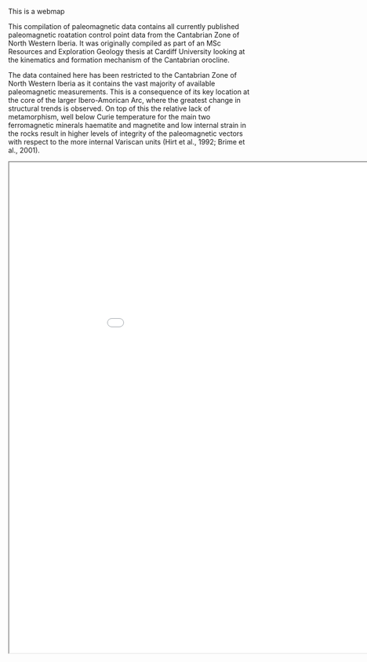 This is a webmap

This compilation of paleomagnetic data contains all currently published paleomagnetic roatation control point data from the Cantabrian Zone of North Western Iberia. It was originally compiled as part of an MSc Resources and Exploration Geology thesis at Cardiff University looking at the kinematics and formation mechanism of the Cantabrian orocline.

The data contained here has been restricted to the Cantabrian Zone of North Western Iberia as it contains the vast majority of available paleomagnetic measurements. This is a consequence of its key location at the core of the larger Ibero-Amorican Arc, where the greatest change in structural trends is observed. On top of this the relative lack of metamorphism, well below Curie temperature for the main two ferromagnetic minerals haematite and magnetite and low internal strain in the rocks result in higher levels of integrity of the paleomagnetic vectors with respect to the more internal Variscan units (Hirt et al., 1992; Brime et al., 2001). 


<iframe src="Webmap.html" height="1000" width="1000"></iframe>
